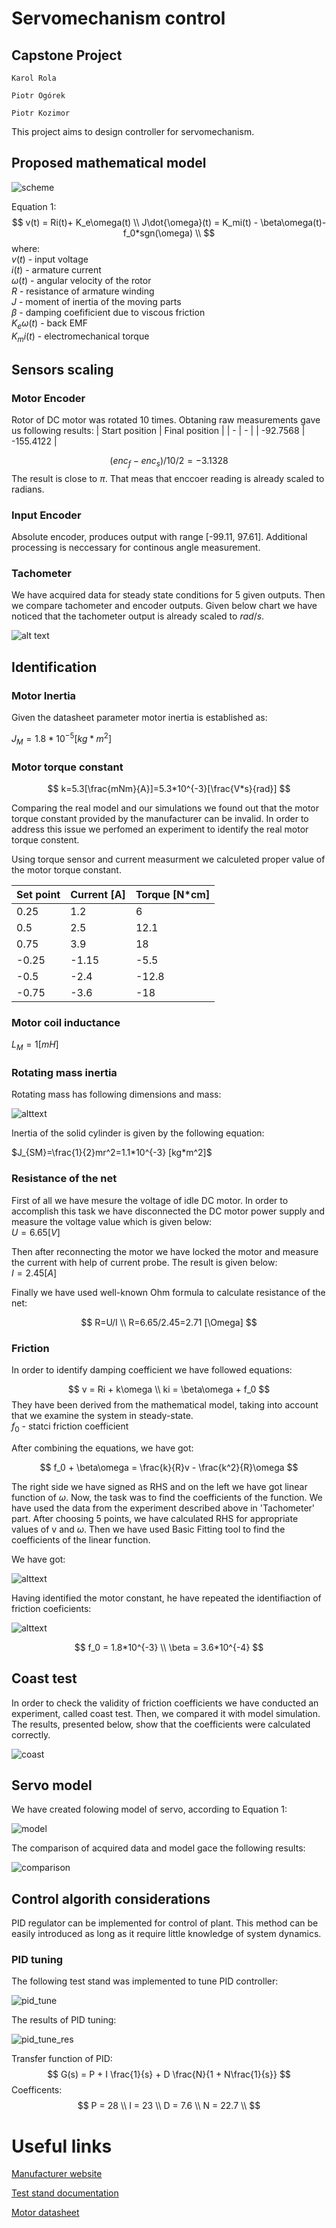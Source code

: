 # Servomechanism control
## Capstone Project
`Karol Rola`

`Piotr Ogórek`

`Piotr Kozimor`

This project aims to design controller for servomechanism.

## Proposed mathematical model
![scheme](doc/images/math_scheme.PNG)

Equation 1:
$$
v(t) = Ri(t)+ K_e\omega(t) \\
J\dot{\omega}(t) = K_mi(t) - \beta\omega(t)-f_0*sgn(\omega) \\
$$
where: \
$v(t)$ - input voltage \
$i(t)$ - armature current \
$\omega(t)$ - angular velocity of the rotor \
$R$ - resistance of armature winding \
$J$ - moment of inertia of the moving parts \
$\beta$ - damping coefificient due to viscous friction \
$K_e\omega(t)$ - back EMF \
$K_mi(t)$ - electromechanical torque



## Sensors scaling

### Motor Encoder
Rotor of DC motor was rotated 10 times. Obtaning raw measurements gave us following results:
| Start position | Final position |
| - | - |
| -92.7568 | -155.4122 |

$$
(enc_f - enc_s)/ 10/ 2 =-3.1328
$$
The result is close to $\pi$. That meas that enccoer reading is already scaled to radians.

### Input Encoder
Absolute encoder, produces output with range [-99.11, 97.61]. Additional processing is neccessary for continous angle measurement.


### Tachometer
We have acquired data for steady state conditions for 5 given outputs. Then we compare tachometer and encoder outputs. Given below chart we have noticed that the tachometer output is already scaled to $rad/s$.

![alt text](doc/images/identification.svg "Model")


## Identification

### Motor Inertia

Given the datasheet parameter motor inertia is established as:

$J_M = 1.8 * 10^{-5}  [kg*m^2]$

### Motor torque constant

$$
k=5.3[\frac{mNm}{A}]=5.3*10^{-3}[\frac{V*s}{rad}]
$$

Comparing the real model and our simulations we found out that the motor torque constant provided by the manufacturer can be invalid. In order to address this issue we perfomed an experiment to identify the real motor torque constent.

Using torque sensor and current measurment we calculeted proper value of the motor torque constant.

| Set point | Current [A] | Torque [N*cm] |
| - | - | - |
| 0.25 | 1.2 | 6 |
| 0.5 | 2.5 | 12.1 |
| 0.75 | 3.9 | 18 |
| -0.25 | -1.15 | -5.5 |
| -0.5 | -2.4 | -12.8 |
| -0.75 | -3.6 | -18 |


### Motor coil inductance

$L_M=1[mH]$

### Rotating mass inertia

Rotating mass has following dimensions and mass:

![alttext](doc/images/brass_inertia_load.PNG)

Inertia of the solid cylinder is given by the following equation:

$J_{SM}=\frac{1}{2}mr^2=1.1*10^{-3} [kg*m^2]$


### Resistance of the net
First of all we have mesure the voltage of idle DC motor. In order to accomplish this task we have disconnected the DC motor power supply and measure the voltage value which is given below:\
 $U=6.65 [V]$ 

Then after reconnecting the motor we have locked the motor and measure the current with help of current probe. The result is given below:\
$I=2.45 [A]$

Finally we have used well-known Ohm formula to calculate resistance of the net:

$$
R=U/I \\
R=6.65/2.45=2.71 [\Omega]
$$

### Friction

In order to identify damping coefficient we have followed equations:

$$ 
 v = Ri + k\omega \\
 ki = \beta\omega + f_0
$$
They have been derived from the mathematical model, taking into account that we examine the system in steady-state. \
$f_0$ - statci friction coefficient

After combining the equations, we have got:

$$
f_0 + \beta\omega = \frac{k}{R}v - \frac{k^2}{R}\omega
$$

The right side we have signed as RHS and on the left we have got linear function of $\omega$. Now, the task was to find the coefficients of the function. We have used the data from the experiment described above in 'Tachometer' part. 
After choosing 5 points, we have calculated RHS for appropriate values of v and $\omega$. Then we have used Basic Fitting tool to find the coefficients of the linear function.

We have got:

![alttext](doc/images/damping.svg)

Having identified the motor constant, he have repeated the identifiaction of friction coeficients:

![alttext](doc/images/damping_proper.svg)


$$
f_0 = 1.8*10^{-3}  \\
\beta = 3.6*10^{-4}
$$

## Coast test

In order to check the validity of friction coefficients we have conducted an experiment, called coast test. Then, we compared it with model simulation. The results, presented below, show that the coefficients were calculated correctly.

![coast](doc/images/coast_test.svg)

## Servo model

We have created folowing model of servo, according to Equation 1:

![model](/doc/images/servo_model.PNG)

The comparison of acquired data and model gace the following results:

![comparison](doc/images/comp_servo_model.svg)

## Control algorith considerations

PID regulator can be implemented for control of plant. This method can be easily introduced as long as it require little knowledge of system dynamics.

### PID tuning

The following test stand was implemented to tune PID controller:

![pid_tune](/doc/images/PID_tuning_test_stand.png)

The results of PID tuning:

![pid_tune_res](doc/images/pid_tuning_result.png)

Transfer function of PID:
$$
G(s) = P + I \frac{1}{s} + D \frac{N}{1 + N\frac{1}{s}}
$$
Coefficents:
$$
P = 28 \\
I = 23 \\
D = 7.6 \\
N = 22.7 \\
$$



# Useful links

[Manufacturer website](http://www.inteco.com.pl/products/modular-servo/)

[Test stand documentation](https://drive.google.com/file/d/1F0foLas4g3s24JEOM_dqSUn_Qu4ZN-Qn/view?usp=sharing)

[Motor datasheet](http://www.buehler-motor.pl/download/DC%20Motor_51%20x%2088_1.13.044.2XX.pdf)